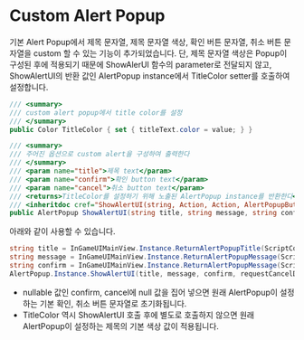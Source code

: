 # Custom Alert Popup
기본 Alert Popup에서 제목 문자열, 제목 문자열 색상, 확인 버튼 문자열, 취소 버튼 문자열을 custom 할 수 있는 기능이 추가되었습니다.
단, 제목 문자열 색상은 Popup이 구성된 후에 적용되기 때문에 ShowAlerUI 함수의 parameter로 전달되지 않고, ShowAlertUI의 반환 값인 AlertPopup instance에서 TitleColor setter를 호출하여 설정합니다.
```C#
/// <summary>
/// custom alert popup에서 title color를 설정
/// </summary>
public Color TitleColor { set { titleText.color = value; } }

/// <summary>
/// 주어진 옵션으로 custom alert을 구성하여 출력한다
/// </summary>
/// <param name="title">제목 text</param>
/// <param name="confirm">확인 button text</param>
/// <param name="cancel">취소 button text</param>
/// <returns>TitleColor를 설정하기 위해 노출된 AlertPopup instance를 반환한다</returns>
/// <inheritdoc cref="ShowAlertUI(string, Action, Action, AlertPopupButtonState)"/>
public AlertPopup ShowAlertUI(string title, string message, string confirm = null, Action confirmAction = null, string cancel = null, Action cancelAction = null, AlertPopupButtonState buttonState = AlertPopupButtonState.NoHide)
```
아래와 같이 사용할 수 있습니다.
```C#
string title = InGameUIMainView.Instance.ReturnAlertPopupTitle(ScriptConstants.Title.RequestDelete1);
string message = InGameUIMainView.Instance.ReturnAlertPopupMessage(ScriptConstants.Message.RequestDelete2);
string confirm = InGameUIMainView.Instance.ReturnAlertPopupMessage(ScriptConstants.Message.RestoreAnswer);
AlertPopup.Instance.ShowAlertUI(title, message, confirm, requestCancelDeleteAccount, null, cancelServerLogin).TitleColor = new Color(1, 71 / 255f, 33 / 255f, 1);
```
* nullable 값인 confirm, cancel에 null 값을 집어 넣으면 원래 AlertPopup이 설정하는 기본 확인, 취소 버튼 문자열로 초기화됩니다.
* TitleColor 역시 ShowAlertUI 호출 후에 별도로 호출하지 않으면 원래 AlertPopup이 설정하는 제목의 기본 색상 값이 적용됩니다.
